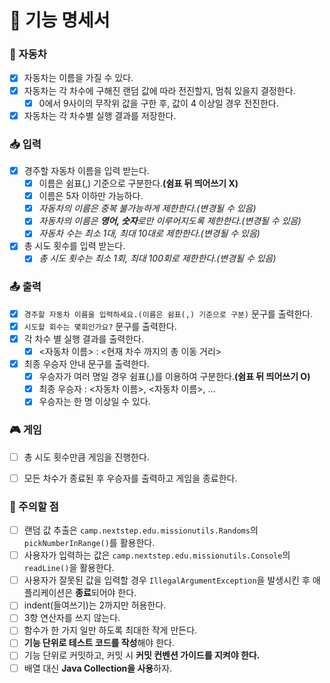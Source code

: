 # 📝 기능 명세서

### 🚗 자동차

- [x] 자동차는 이름을 가질 수 있다.
- [x] 자동차는 각 차수에 구해진 랜덤 값에 따라 전진할지, 멈춰 있을지 결정한다.
    - [x] 0에서 9사이의 무작위 값을 구한 후, 값이 4 이상일 경우 전진한다.
- [x] 자동차는 각 차수별 실행 결과를 저장한다.

### 📥 입력

- [x] 경주할 자동차 이름을 입력 받는다.
    - [x] 이름은 쉼표(,) 기준으로 구분한다.**(쉼표 뒤 띄어쓰기 X)**
    - [x] 이름은 5자 이하만 가능하다.
    - [x] _자동차의 이름은 중복 불가능하게 제한한다.(변경될 수 있음)_
    - [x] _자동차의 이름은 **영어, 숫자**로만 이루어지도록 제한한다.(변경될 수 있음)_
    - [x] _자동차 수는 최소 1대, 최대 10대로 제한한다.(변경될 수 있음)_
- [x] 총 시도 횟수를 입력 받는다.
    - [x] _총 시도 횟수는 최소 1회, 최대 100회로 제한한다.(변경될 수 있음)_

### 📤 출력

- [x] ```경주할 자동차 이름을 입력하세요.(이름은 쉼표(,) 기준으로 구분)``` 문구를 출력한다.
- [x] ```시도할 회수는 몇회인가요?``` 문구를 출력한다.
- [x] 각 차수 별 실행 결과를 출력한다.
    - [x] <자동차 이름> : <현재 차수 까지의 총 이동 거리>
- [x] 최종 우승자 안내 문구를 출력한다.
    - [x] 우승자가 여러 명일 경우 쉼표(,)를 이용하여 구분한다.**(쉼표 뒤 띄어쓰기 O)**
    - [x] 최종 우승자 : <자동차 이름>, <자동차 이름>, ...
    - [x] 우승자는 한 명 이상일 수 있다.

### 🎮 게임

- [ ] 총 시도 횟수만큼 게임을 진행한다.
- [ ] 모든 차수가 종료된 후 우승자를 출력하고 게임을 종료한다.
    

### 🚨 주의할 점

- [ ] 랜덤 값 추출은 ```camp.nextstep.edu.missionutils.Randoms```의 ```pickNumberInRange()```를 활용한다.
- [ ] 사용자가 입력하는 값은 ```camp.nextstep.edu.missionutils.Console```의 ```readLine()```을 활용한다.
- [ ] 사용자가 잘못된 값을 입력할 경우 ```IllegalArgumentException```을 발생시킨 후 애플리케이션은 **종료**되어야 한다.
- [ ] indent(들여쓰기)는 2까지만 허용한다.
- [ ] 3항 연산자를 쓰지 않는다.
- [ ] 함수가 한 가지 일만 하도록 최대한 작게 만든다.
- [ ] **기능 단위로 테스트 코드를 작성**해야 한다.
- [ ] 기능 단위로 커밋하고, 커밋 시 **커밋 컨벤션 가이드를 지켜야 한다.**
- [ ] 배열 대신 **Java Collection을 사용**하자.

